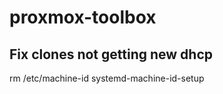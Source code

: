 # proxmox-toolbox


## Fix clones not getting new dhcp

rm /etc/machine-id
systemd-machine-id-setup
